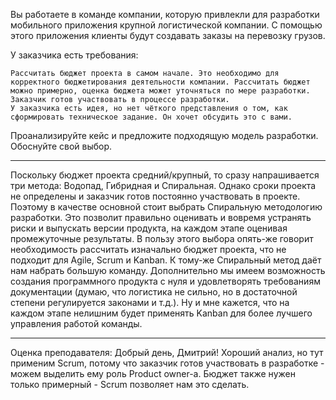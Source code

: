 Вы работаете в команде компании, которую привлекли для разработки мобильного приложения крупной логистической компании. С помощью этого приложения клиенты будут создавать заказы на перевозку грузов.

У заказчика есть требования:

    Рассчитать бюджет проекта в самом начале. Это необходимо для корректного бюджетирования деятельности компании. Рассчитать бюджет можно примерно, оценка бюджета может уточняться по мере разработки.
    Заказчик готов участвовать в процессе разработки.
    У заказчика есть идея, но нет чёткого представления о том, как сформировать техническое задание. Он хочет обсудить это с вами.

Проанализируйте кейс и предложите подходящую модель разработки. Обоснуйте свой выбор.

***

Поскольку бюджет проекта средний/крупный, то сразу напрашивается три метода: Водопад, Гибридная и Спиральная. Однако сроки проекта не определены и заказчик готов постоянно участвовать в проекте. Поэтому в качестве основной стоит выбрать Спиральную методологию разработки. Это позволит правильно оценивать и вовремя устранять риски и выпускать версии продукта, на каждом этапе оценивая промежуточные результаты. В пользу этого выбора опять-же говорит необходимость рассчитать изначально бюджет проекта, что не подходит для Agile, Scrum и Kanban. К тому-же Спиральный метод даёт нам набрать большую команду. Дополнительно мы имеем возможность создания программного продукта с нуля и удовлетворять требованиям документации (думаю, что логистика не сильно, но в достаточной степени регулируется законами и т.д.). Ну и мне кажется, что на каждом этапе нелишним будет применять Kanban для более лучшего управления работой команды.


***
Оценка преподавателя: Добрый день, Дмитрий!
Хороший анализ, но тут применим Scrum, потому что заказчик готов участвовать в разработке - можем выделить ему роль Product owner-a. Бюджет также нужен только примерный - Scrum позволяет нам это сделать.
